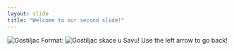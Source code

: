 ```yaml
---
layout: slide
title: "Welcome to our second slide!"
---
```

![Gostiljac](./_images/image_river.jpg)
Format: ![Gostiljac skace u Savu!](url)
Use the left arrow to go back!